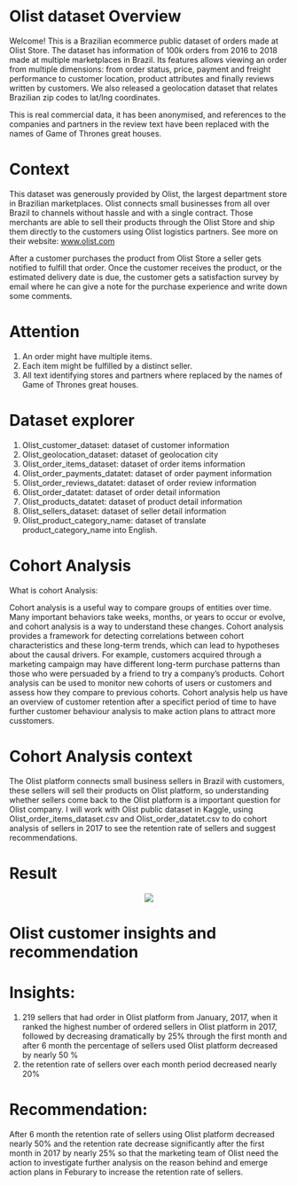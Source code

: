 # Olist dataset Overview
Welcome! This is a Brazilian ecommerce public dataset of orders made at Olist Store. The dataset has information of 100k orders from 2016 to 2018 made at multiple marketplaces in Brazil. Its features allows viewing an order from multiple dimensions: from order status, price, payment and freight performance to customer location, product attributes and finally reviews written by customers. We also released a geolocation dataset that relates Brazilian zip codes to lat/lng coordinates.

This is real commercial data, it has been anonymised, and references to the companies and partners in the review text have been replaced with the names of Game of Thrones great houses.

# Context
This dataset was generously provided by Olist, the largest department store in Brazilian marketplaces. Olist connects small businesses from all over Brazil to channels without hassle and with a single contract. Those merchants are able to sell their products through the Olist Store and ship them directly to the customers using Olist logistics partners. See more on their website: www.olist.com

After a customer purchases the product from Olist Store a seller gets notified to fulfill that order. Once the customer receives the product, or the estimated delivery date is due, the customer gets a satisfaction survey by email where he can give a note for the purchase experience and write down some comments.


# Attention
1. An order might have multiple items.
2. Each item might be fulfilled by a distinct seller.
3. All text identifying stores and partners where replaced by the names of Game of Thrones great houses.

# Dataset explorer
1. Olist_customer_dataset: dataset of customer information
2. Olist_geolocation_dataset: dataset of geolocation city
3. Olist_order_items_dataset: dataset of order items information
4. Olist_order_payments_datatet: dataset of order payment information
5. Olist_order_reviews_datatet: dataset of order review information
6. Olist_order_datatet: dataset of order detail information
7. Olist_products_datatet: dataset of product detail information
8. Olist_sellers_dataset: dataset of seller detail information
9. Olist_product_category_name: dataset of translate product_category_name into English.

# Cohort Analysis

What is cohort Analysis:

Cohort analysis is a useful way to compare groups of entities over time. Many important behaviors take weeks, months, or years to occur or evolve, and cohort analysis is a way to understand these changes. Cohort analysis provides a framework for detecting correlations between cohort characteristics and these long-term trends, which can lead to hypotheses about the causal drivers. For example, customers acquired through a marketing campaign may have different long-term purchase patterns than those who were persuaded by a friend to try a company’s products. Cohort analysis can be used to monitor new cohorts of users or customers and assess how they compare to previous cohorts.
Cohort analysis help us have an overview of customer retention after a specifict period of time to have further customer behaviour analysis to make action plans to attract more cusstomers.

# Cohort Analysis context
The Olist platform connects small business sellers in Brazil with customers, these sellers will sell their products on Olist platform, so understanding whether sellers come back to the Olist platform is a important question for Olist company.
I will work with Olist public dataset in Kaggle, using Olist_order_items_dataset.csv and Olist_order_datatet.csv to do cohort analysis of sellers in 2017 to see the retention rate of sellers and suggest recommendations.

# Result
<p align="center"> 
<img src="https://github.com/AnhDuyVu/Projects/blob/main/Cohort%20Analysis%20by%20SQL%20in%20Azure%20Data%20Studio%20of%20Olist%20Dataset/Cohort%20Analysis%20results.png"
</p>

# Olist customer insights and recommendation
# Insights:
1. 219 sellers that had order in Olist platform from January, 2017, when it ranked the highest number of ordered sellers in Olist platform in 2017, followed by decreasing dramatically by 25% through the first month and after 6 month the percentage of sellers used Olist platform decreased by nearly 50 %
2. the retention rate of sellers over each month period decreased nearly 20%
# Recommendation:
After 6 month the retention rate of sellers using Olist platform decreased nearly 50% and the retention rate decrease significantly after the first month in 2017 by nearly 25% so that the marketing team of Olist need the action to investigate further analysis on the reason behind and emerge action plans in Feburary to increase the retention rate of sellers.





